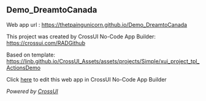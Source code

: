 ## Demo_DreamtoCanada
Web app url : https://thetpaingunicorn.github.io/Demo_DreamtoCanada

This project was created by CrossUI No-Code App Builder: https://crossui.com/RADGithub

Based on template: https://linb.github.io/CrossUI_Assets/assets/projects/Simple/xui_project_tpl_ActionsDemo

Click [here](https://crossui.com/RADGithub/#!from=github&owner=thetpaingunicorn&repo=Demo_DreamtoCanada) to edit this web app in CrossUI No-Code App Builder

<i>Powered by [CrossUI](https://crossui.com)</i>
